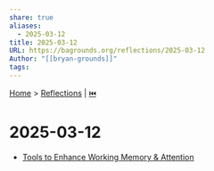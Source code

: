 ```yaml
---
share: true
aliases:
  - 2025-03-12
title: 2025-03-12
URL: https://bagrounds.org/reflections/2025-03-12
Author: "[[bryan-grounds]]"
tags: 
---
```

[Home](../index.md) > [Reflections](./index.md) | [⏮️](./2025-03-11.md)  
# 2025-03-12  
- [Tools to Enhance Working Memory & Attention](../videos/tools-to-enhance-working-memory-and-attention.md)  
